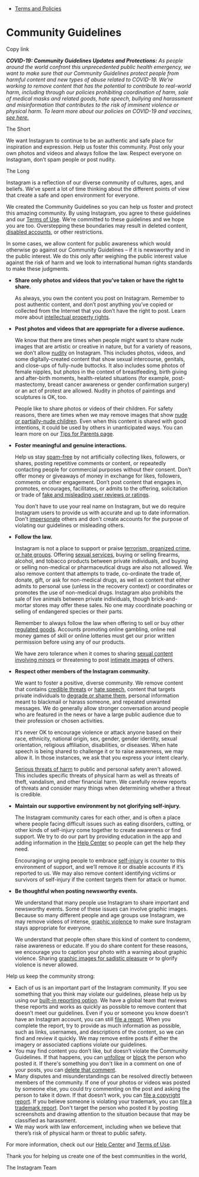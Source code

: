 *   [Terms and Policies](https://help.instagram.com/1417489251945243/?helpref=breadcrumb)

Community Guidelines
====================

Copy link

_**COVID-19: Community Guidelines Updates and Protections:** As people around the world confront this unprecedented public health emergency, we want to make sure that our Community Guidelines protect people from harmful content and new types of abuse related to COVID-19. We’re working to remove content that has the potential to contribute to real-world harm, including through our policies prohibiting coordination of harm, sale of medical masks and related goods, hate speech, bullying and harassment and misinformation that contributes to the risk of imminent violence or physical harm. To learn more about our policies on COVID-19 and vaccines, [see here.](https://help.instagram.com/697825587576762?helpref=faq_content)_

The Short

We want Instagram to continue to be an authentic and safe place for inspiration and expression. Help us foster this community. Post only your own photos and videos and always follow the law. Respect everyone on Instagram, don’t spam people or post nudity.

The Long

Instagram is a reflection of our diverse community of cultures, ages, and beliefs. We’ve spent a lot of time thinking about the different points of view that create a safe and open environment for everyone.

We created the Community Guidelines so you can help us foster and protect this amazing community. By using Instagram, you agree to these guidelines and our [Terms of Use](https://www.instagram.com/legal/terms). We’re committed to these guidelines and we hope you are too. Overstepping these boundaries may result in deleted content, [disabled accounts](https://help.instagram.com/366993040048856?helpref=faq_content), or other restrictions.

In some cases, we allow content for public awareness which would otherwise go against our Community Guidelines – if it is newsworthy and in the public interest. We do this only after weighing the public interest value against the risk of harm and we look to international human rights standards to make these judgments.

*   **Share only photos and videos that you’ve taken or have the right to share.**
    
    As always, you own the content you post on Instagram. Remember to post authentic content, and don’t post anything you’ve copied or collected from the Internet that you don’t have the right to post. Learn more about [intellectual property rights](https://help.instagram.com/126382350847838?helpref=faq_content).
    
*   **Post photos and videos that are appropriate for a diverse audience.**
    
    We know that there are times when people might want to share nude images that are artistic or creative in nature, but for a variety of reasons, we don’t allow [nudity](https://l.instagram.com/?u=https%3A%2F%2Fwww.facebook.com%2Fcommunitystandards%2Fadult_nudity_sexual_activity&e=AT3z8Uh0JQ2IJSmcgZMJC-nIFstapg4IG4yBf3E1tnmM5WBsrjjVe1J8Ewbh9q_RpUhqQDROKhHobl5po0OA3QGpsR5fWVSlaPbN0xUi-QljzIrlmKUJLz57mDljfIT_tu-A7_wIBRfGev347Z3d7QTfQoYF6R5tpyINIg) on Instagram. This includes photos, videos, and some digitally-created content that show sexual intercourse, genitals, and close-ups of fully-nude buttocks. It also includes some photos of female nipples, but photos in the context of breastfeeding, birth giving and after-birth moments, health-related situations (for example, post-mastectomy, breast cancer awareness or gender confirmation surgery) or an act of protest are allowed. Nudity in photos of paintings and sculptures is OK, too.
    
    People like to share photos or videos of their children. For safety reasons, there are times when we may remove images that show [nude or partially-nude children](https://l.instagram.com/?u=https%3A%2F%2Fwww.facebook.com%2Fcommunitystandards%2Fchild_nudity_sexual_exploitation&e=AT3z8Uh0JQ2IJSmcgZMJC-nIFstapg4IG4yBf3E1tnmM5WBsrjjVe1J8Ewbh9q_RpUhqQDROKhHobl5po0OA3QGpsR5fWVSlaPbN0xUi-QljzIrlmKUJLz57mDljfIT_tu-A7_wIBRfGev347Z3d7QTfQoYF6R5tpyINIg). Even when this content is shared with good intentions, it could be used by others in unanticipated ways. You can learn more on our [Tips for Parents page](https://help.instagram.com/154475974694511/?helpref=faq_content).
    
*   **Foster meaningful and genuine interactions.**
    
    Help us stay [spam-free](https://l.instagram.com/?u=https%3A%2F%2Fwww.facebook.com%2Fcommunitystandards%2Fspam&e=AT3z8Uh0JQ2IJSmcgZMJC-nIFstapg4IG4yBf3E1tnmM5WBsrjjVe1J8Ewbh9q_RpUhqQDROKhHobl5po0OA3QGpsR5fWVSlaPbN0xUi-QljzIrlmKUJLz57mDljfIT_tu-A7_wIBRfGev347Z3d7QTfQoYF6R5tpyINIg) by not artificially collecting likes, followers, or shares, posting repetitive comments or content, or repeatedly contacting people for commercial purposes without their consent. Don’t offer money or giveaways of money in exchange for likes, followers, comments or other engagement. Don’t post content that engages in, promotes, encourages, facilitates, or admits to the offering, solicitation or trade of [fake and misleading user reviews or ratings](https://l.instagram.com/?u=https%3A%2F%2Fwww.facebook.com%2Fcommunitystandards%2Ffraud_deception&e=AT3z8Uh0JQ2IJSmcgZMJC-nIFstapg4IG4yBf3E1tnmM5WBsrjjVe1J8Ewbh9q_RpUhqQDROKhHobl5po0OA3QGpsR5fWVSlaPbN0xUi-QljzIrlmKUJLz57mDljfIT_tu-A7_wIBRfGev347Z3d7QTfQoYF6R5tpyINIg).
    
    You don’t have to use your real name on Instagram, but we do require Instagram users to provide us with accurate and up to date information. Don't [impersonate](https://l.instagram.com/?u=https%3A%2F%2Fwww.facebook.com%2Fcommunitystandards%2Fmisrepresentation&e=AT3z8Uh0JQ2IJSmcgZMJC-nIFstapg4IG4yBf3E1tnmM5WBsrjjVe1J8Ewbh9q_RpUhqQDROKhHobl5po0OA3QGpsR5fWVSlaPbN0xUi-QljzIrlmKUJLz57mDljfIT_tu-A7_wIBRfGev347Z3d7QTfQoYF6R5tpyINIg) others and don't create accounts for the purpose of violating our guidelines or misleading others.
    
*   **Follow the law.**
    
    Instagram is not a place to support or praise [terrorism, organized crime, or hate groups](https://l.instagram.com/?u=https%3A%2F%2Fwww.facebook.com%2Fcommunitystandards%2Fdangerous_individuals_organizations&e=AT3z8Uh0JQ2IJSmcgZMJC-nIFstapg4IG4yBf3E1tnmM5WBsrjjVe1J8Ewbh9q_RpUhqQDROKhHobl5po0OA3QGpsR5fWVSlaPbN0xUi-QljzIrlmKUJLz57mDljfIT_tu-A7_wIBRfGev347Z3d7QTfQoYF6R5tpyINIg). Offering [sexual services](https://l.instagram.com/?u=https%3A%2F%2Fwww.facebook.com%2Fcommunitystandards%2Fsexual_solicitation&e=AT3z8Uh0JQ2IJSmcgZMJC-nIFstapg4IG4yBf3E1tnmM5WBsrjjVe1J8Ewbh9q_RpUhqQDROKhHobl5po0OA3QGpsR5fWVSlaPbN0xUi-QljzIrlmKUJLz57mDljfIT_tu-A7_wIBRfGev347Z3d7QTfQoYF6R5tpyINIg), buying or selling firearms, alcohol, and tobacco products between private individuals, and buying or selling non-medical or pharmaceutical drugs are also not allowed. We also remove content that attempts to trade, co-ordinate the trade of, donate, gift, or ask for non-medical drugs, as well as content that either admits to personal use (unless in the recovery context) or coordinates or promotes the use of non-medical drugs. Instagram also prohibits the sale of live animals between private individuals, though brick-and-mortar stores may offer these sales. No one may coordinate poaching or selling of endangered species or their parts.
    
    Remember to always follow the law when offering to sell or buy other [regulated goods](https://l.instagram.com/?u=https%3A%2F%2Fwww.facebook.com%2Fcommunitystandards%2Fregulated_goods&e=AT3z8Uh0JQ2IJSmcgZMJC-nIFstapg4IG4yBf3E1tnmM5WBsrjjVe1J8Ewbh9q_RpUhqQDROKhHobl5po0OA3QGpsR5fWVSlaPbN0xUi-QljzIrlmKUJLz57mDljfIT_tu-A7_wIBRfGev347Z3d7QTfQoYF6R5tpyINIg). Accounts promoting online gambling, online real money games of skill or online lotteries must get our prior written permission before using any of our products.
    
    We have zero tolerance when it comes to sharing [sexual content involving minors](https://l.instagram.com/?u=https%3A%2F%2Fwww.facebook.com%2Fcommunitystandards%2Fchild_nudity_sexual_exploitation&e=AT3z8Uh0JQ2IJSmcgZMJC-nIFstapg4IG4yBf3E1tnmM5WBsrjjVe1J8Ewbh9q_RpUhqQDROKhHobl5po0OA3QGpsR5fWVSlaPbN0xUi-QljzIrlmKUJLz57mDljfIT_tu-A7_wIBRfGev347Z3d7QTfQoYF6R5tpyINIg) or threatening to post [intimate images](https://l.instagram.com/?u=https%3A%2F%2Fwww.facebook.com%2Fcommunitystandards%2Fsexual_exploitation_adults&e=AT3z8Uh0JQ2IJSmcgZMJC-nIFstapg4IG4yBf3E1tnmM5WBsrjjVe1J8Ewbh9q_RpUhqQDROKhHobl5po0OA3QGpsR5fWVSlaPbN0xUi-QljzIrlmKUJLz57mDljfIT_tu-A7_wIBRfGev347Z3d7QTfQoYF6R5tpyINIg) of others.
    
*   **Respect other members of the Instagram community.**
    
    We want to foster a positive, diverse community. We remove content that contains [credible threats](https://l.instagram.com/?u=https%3A%2F%2Fwww.facebook.com%2Fcommunitystandards%2Fcredible_violence&e=AT3z8Uh0JQ2IJSmcgZMJC-nIFstapg4IG4yBf3E1tnmM5WBsrjjVe1J8Ewbh9q_RpUhqQDROKhHobl5po0OA3QGpsR5fWVSlaPbN0xUi-QljzIrlmKUJLz57mDljfIT_tu-A7_wIBRfGev347Z3d7QTfQoYF6R5tpyINIg) or [hate speech](https://l.instagram.com/?u=https%3A%2F%2Fwww.facebook.com%2Fcommunitystandards%2Fhate_speech&e=AT3z8Uh0JQ2IJSmcgZMJC-nIFstapg4IG4yBf3E1tnmM5WBsrjjVe1J8Ewbh9q_RpUhqQDROKhHobl5po0OA3QGpsR5fWVSlaPbN0xUi-QljzIrlmKUJLz57mDljfIT_tu-A7_wIBRfGev347Z3d7QTfQoYF6R5tpyINIg), content that targets private individuals to [degrade or shame them](https://l.instagram.com/?u=https%3A%2F%2Fwww.facebook.com%2Fcommunitystandards%2Fbullying&e=AT3z8Uh0JQ2IJSmcgZMJC-nIFstapg4IG4yBf3E1tnmM5WBsrjjVe1J8Ewbh9q_RpUhqQDROKhHobl5po0OA3QGpsR5fWVSlaPbN0xUi-QljzIrlmKUJLz57mDljfIT_tu-A7_wIBRfGev347Z3d7QTfQoYF6R5tpyINIg), personal information meant to blackmail or harass someone, and repeated unwanted messages. We do generally allow stronger conversation around people who are featured in the news or have a large public audience due to their profession or chosen activities.
    
    It's never OK to encourage violence or attack anyone based on their race, ethnicity, national origin, sex, gender, gender identity, sexual orientation, religious affiliation, disabilities, or diseases. When hate speech is being shared to challenge it or to raise awareness, we may allow it. In those instances, we ask that you express your intent clearly.
    
    [Serious threats of harm](https://l.instagram.com/?u=https%3A%2F%2Fwww.facebook.com%2Fcommunitystandards%2Fcredible_violence&e=AT3z8Uh0JQ2IJSmcgZMJC-nIFstapg4IG4yBf3E1tnmM5WBsrjjVe1J8Ewbh9q_RpUhqQDROKhHobl5po0OA3QGpsR5fWVSlaPbN0xUi-QljzIrlmKUJLz57mDljfIT_tu-A7_wIBRfGev347Z3d7QTfQoYF6R5tpyINIg) to public and personal safety aren't allowed. This includes specific threats of physical harm as well as threats of theft, vandalism, and other financial harm. We carefully review reports of threats and consider many things when determining whether a threat is credible.
    
*   **Maintain our supportive environment by not glorifying self-injury.**
    
    The Instagram community cares for each other, and is often a place where people facing difficult issues such as eating disorders, cutting, or other kinds of self-injury come together to create awareness or find support. We try to do our part by providing education in the app and adding information in the [Help Center](https://help.instagram.com/) so people can get the help they need.
    
    Encouraging or urging people to embrace [self-injury](https://l.instagram.com/?u=https%3A%2F%2Fwww.facebook.com%2Fcommunitystandards%2Fsuicide_self_injury_violence&e=AT3z8Uh0JQ2IJSmcgZMJC-nIFstapg4IG4yBf3E1tnmM5WBsrjjVe1J8Ewbh9q_RpUhqQDROKhHobl5po0OA3QGpsR5fWVSlaPbN0xUi-QljzIrlmKUJLz57mDljfIT_tu-A7_wIBRfGev347Z3d7QTfQoYF6R5tpyINIg) is counter to this environment of support, and we’ll remove it or disable accounts if it’s reported to us. We may also remove content identifying victims or survivors of self-injury if the content targets them for attack or humor.
    
*   **Be thoughtful when posting newsworthy events.**
    
    We understand that many people use Instagram to share important and newsworthy events. Some of these issues can involve graphic images. Because so many different people and age groups use Instagram, we may remove videos of intense, [graphic violence](https://l.instagram.com/?u=https%3A%2F%2Fwww.facebook.com%2Fcommunitystandards%2Fgraphic_violence&e=AT3z8Uh0JQ2IJSmcgZMJC-nIFstapg4IG4yBf3E1tnmM5WBsrjjVe1J8Ewbh9q_RpUhqQDROKhHobl5po0OA3QGpsR5fWVSlaPbN0xUi-QljzIrlmKUJLz57mDljfIT_tu-A7_wIBRfGev347Z3d7QTfQoYF6R5tpyINIg) to make sure Instagram stays appropriate for everyone.
    
    We understand that people often share this kind of content to condemn, raise awareness or educate. If you do share content for these reasons, we encourage you to caption your photo with a warning about graphic violence. Sharing [graphic images for sadistic pleasure](https://l.instagram.com/?u=https%3A%2F%2Fwww.facebook.com%2Fcommunitystandards%2Fcruel_insensitive&e=AT3z8Uh0JQ2IJSmcgZMJC-nIFstapg4IG4yBf3E1tnmM5WBsrjjVe1J8Ewbh9q_RpUhqQDROKhHobl5po0OA3QGpsR5fWVSlaPbN0xUi-QljzIrlmKUJLz57mDljfIT_tu-A7_wIBRfGev347Z3d7QTfQoYF6R5tpyINIg) or to glorify violence is never allowed.
    

Help us keep the community strong:

*   Each of us is an important part of the Instagram community. If you see something that you think may violate our guidelines, please help us by using our [built-in reporting option](https://help.instagram.com/165828726894770?helpref=faq_content). We have a global team that reviews these reports and works as quickly as possible to remove content that doesn’t meet our guidelines. Even if you or someone you know doesn’t have an Instagram account, you can still [file a report](https://help.instagram.com/contact/383679321740945). When you complete the report, try to provide as much information as possible, such as links, usernames, and descriptions of the content, so we can find and review it quickly. We may remove entire posts if either the imagery or associated captions violate our guidelines.
*   You may find content you don’t like, but doesn’t violate the Community Guidelines. If that happens, you can [unfollow](https://help.instagram.com/286340048138725?helpref=faq_content) or [block](https://help.instagram.com/426700567389543/?helpref=faq_content) the person who posted it. If there's something you don't like in a comment on one of your posts, you can [delete that comment](https://help.instagram.com/289098941190483?helpref=faq_content).
*   Many disputes and misunderstandings can be resolved directly between members of the community. If one of your photos or videos was posted by someone else, you could try commenting on the post and asking the person to take it down. If that doesn’t work, you can [file a copyright report](https://help.instagram.com/126382350847838?helpref=faq_content). If you believe someone is violating your trademark, you can [file a trademark report](https://help.instagram.com/222826637847963?helpref=faq_content). Don't target the person who posted it by posting screenshots and drawing attention to the situation because that may be classified as harassment.
*   We may work with law enforcement, including when we believe that there’s risk of physical harm or threat to public safety.

For more information, check out our [Help Center](https://help.instagram.com/) and [Terms of Use](https://l.instagram.com/?u=http%3A%2F%2Finstagram.com%2Flegal%2Fterms%2F%23&e=AT3z8Uh0JQ2IJSmcgZMJC-nIFstapg4IG4yBf3E1tnmM5WBsrjjVe1J8Ewbh9q_RpUhqQDROKhHobl5po0OA3QGpsR5fWVSlaPbN0xUi-QljzIrlmKUJLz57mDljfIT_tu-A7_wIBRfGev347Z3d7QTfQoYF6R5tpyINIg).

Thank you for helping us create one of the best communities in the world,

The Instagram Team